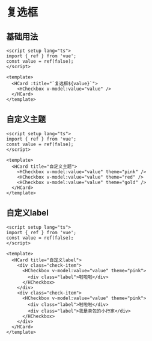 # 复选框
<TFrame src='https://guanghuijs.gitee.io/ghui-next/#/checkbox' />

## 基础用法
```vue
<script setup lang="ts">
import { ref } from 'vue';
const value = ref(false);
</script>

<template>
  <HCard :title="`复选框${value}`">
    <HCheckbox v-model:value="value" />
  </HCard>
</template>
```

## 自定义主题
```vue
<script setup lang="ts">
import { ref } from 'vue';
const value = ref(false);
</script>

<template>
  <HCard title="自定义主题">
    <HCheckbox v-model:value="value" theme="pink" />
    <HCheckbox v-model:value="value" theme="red" />
    <HCheckbox v-model:value="value" theme="gold" />
  </HCard>
</template>
```
## 自定义label
```vue
<script setup lang="ts">
import { ref } from 'vue';
const value = ref(false);
</script>

<template>
  <HCard title="自定义label">
    <div class="check-item">
      <HCheckbox v-model:value="value" theme="pink">
        <div class="label">啦啦啦</div>
      </HCheckbox>
    </div>
    <div class="check-item">
      <HCheckbox v-model:value="value" theme="pink">
        <div class="label">啦啦啦</div>
        <div class="label">我是卖包的小行家</div>
      </HCheckbox>
    </div>
  </HCard>
</template>
```


<script setup>
import TFrame from '/components/ghui/Frame.vue';
</script>
